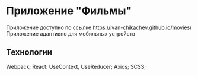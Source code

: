 # Приложение "Фильмы"
 
Приложение доступно по ссылке https://ivan-chikachev.github.io/movies/
Приложение адаптивно для мобильных устройств

## Технологии

Webpack;
React: UseContext, UseReducer;
Axios;
SCSS;


